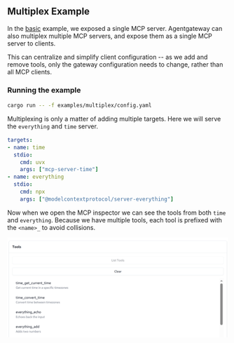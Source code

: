 ## Multiplex Example

In the [basic](../basic) example, we exposed a single MCP server.
Agentgateway can also multiplex multiple MCP servers, and expose them as a single MCP server to clients.

This can centralize and simplify client configuration -- as we add and remove tools, only the gateway configuration needs to change, rather than all MCP clients.

### Running the example

```bash
cargo run -- -f examples/multiplex/config.yaml
```

Multiplexing is only a matter of adding multiple targets. Here we will serve the `everything` and `time` server.

```yaml
targets:
- name: time
  stdio:
    cmd: uvx
    args: ["mcp-server-time"]
- name: everything
  stdio:
    cmd: npx
    args: ["@modelcontextprotocol/server-everything"]
```

Now when we open the MCP inspector we can see the tools from both `time` and `everything`.
Because we have multiple tools, each tool is prefixed with the `<name>_` to avoid collisions.

![Tools List](./img/list.png)

